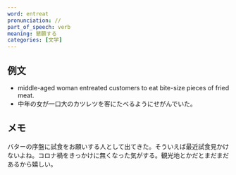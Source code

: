 ```yaml
---
word: entreat
pronunciation: //
part_of_speech: verb
meaning: 懇願する
categories: [文学]
---
```


## 例文

- middle-aged woman entreated customers to eat bite-size pieces of fried meat.
- 中年の女が一口大のカツレツを客にたべるようにせがんでいた。

## メモ

バターの序盤に試食をお願いする人として出てきた。そういえば最近試食見かけないよね。コロナ禍をきっかけに無くなった気がする。観光地とかだとまだまだあるから嬉しい。